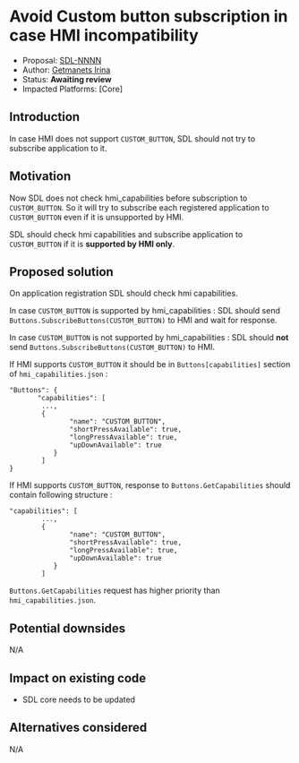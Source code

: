 
# Avoid Custom button subscription in case HMI incompatibility

* Proposal: [SDL-NNNN](NNNN-Avoid_custom_button_subscription_when_HMI_does_not_support.md)
* Author: [Getmanets Irina](https://github.com/GetmanetsIrina)
* Status: **Awaiting review**
* Impacted Platforms: [Core]

## Introduction

In case HMI does not support `CUSTOM_BUTTON`, SDL should not try to subscribe application to it.

## Motivation

Now SDL does not check hmi_capabilities before subscription to `CUSTOM_BUTTON`. So it will try to subscribe each registered application to `CUSTOM_BUTTON` even if it is unsupported by HMI.

SDL should check hmi capabilities and subscribe application to `CUSTOM_BUTTON` if it is **supported by HMI only**.

## Proposed solution

On application registration SDL should check hmi capabilities.

In case `CUSTOM_BUTTON` is supported by hmi_capabilities :
SDL should send `Buttons.SubscribeButtons(CUSTOM_BUTTON)` to HMI and wait for response.


In case `CUSTOM_BUTTON` is not supported by hmi_capabilities :
SDL should **not** send `Buttons.SubscribeButtons(CUSTOM_BUTTON)` to HMI.

If HMI supports `CUSTOM_BUTTON` it should be in `Buttons[capabilities]` section of `hmi_capabilities.json` :

```
"Buttons": {
       "capabilities": [
        ...,
        {
               "name": "CUSTOM_BUTTON",
               "shortPressAvailable": true,
               "longPressAvailable": true,
               "upDownAvailable": true
           }
        ]
}
```


If HMI supports `CUSTOM_BUTTON`, response to `Buttons.GetCapabilities` should contain following structure :

```
"capabilities": [
        ...,
        {
               "name": "CUSTOM_BUTTON",
               "shortPressAvailable": true,
               "longPressAvailable": true,
               "upDownAvailable": true
           }
        ]
```


`Buttons.GetCapabilities` request has higher priority than `hmi_capabilities.json`.

## Potential downsides

N/A

## Impact on existing code

* SDL core needs to be updated

## Alternatives considered

N/A
